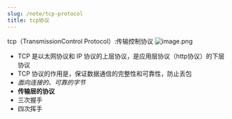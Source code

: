 ```yaml
---
slug: /note/tcp-protocol
title: tcp协议
---
```

tcp（TransmissionControl Protocol）:传输控制协议
![image.png](http://images.leyla.top/note/20250321094837728.png)
- TCP 是以太网协议和 IP 协议的上层协议，是应用层协议（http协议）的下层协议
- TCP 协议的作用是，保证数据通信的完整性和可靠性，防止丢包
- _面向连接的、可靠的字节_
- **传输层的协议**
- 三次握手
- 四次挥手
